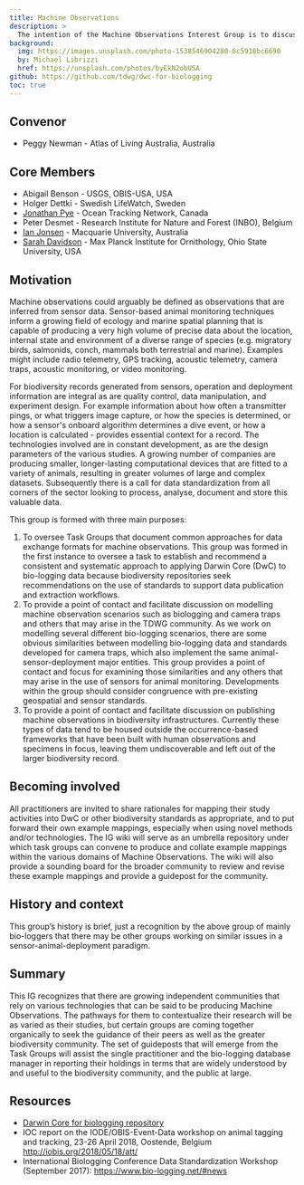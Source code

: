 ```yaml
---
title: Machine Observations
description: >
  The intention of the Machine Observations Interest Group is to discuss and document common approaches to the modelling, exchange and publication of biodiversity data derived from sensors.
background:
  img: https://images.unsplash.com/photo-1538546904280-6c5918bc6690
  by: Michael Librizzi
  href: https://unsplash.com/photos/byEkN2obUSA
github: https://github.com/tdwg/dwc-for-biologging
toc: true
---
```


## Convenor

- Peggy Newman - Atlas of Living Australia, Australia

## Core Members

- Abigail Benson - USGS, OBIS-USA, USA
- Holger Dettki - Swedish LifeWatch, Sweden
- [Jonathan Pye](mailto:jonpye@gmail.com) - Ocean Tracking Network, Canada
- Peter Desmet - Research Institute for Nature and Forest (INBO), Belgium
- [Ian Jonsen](mailto:ian.jonsen@mq.edu.au) - Macquarie University, Australia
- [Sarah Davidson](mailto:sdavidson@orn.mpg.de) - Max Planck Institute for Ornithology, Ohio State University, USA

## Motivation

Machine observations could arguably be defined as observations that are inferred from sensor data. Sensor-based animal monitoring techniques inform a growing field of ecology and marine spatial planning that is capable of producing a very high volume of precise data about the location, internal state and environment of a diverse range of species (e.g. migratory birds, salmonids, conch, mammals both terrestrial and marine). Examples might include radio telemetry, GPS tracking, acoustic telemetry, camera traps, acoustic monitoring, or video monitoring.

For biodiversity records generated from sensors, operation and deployment information are integral as are quality control, data manipulation, and experiment design. For example information about how often a transmitter pings, or what triggers image capture, or how the species is determined, or how a sensor's onboard algorithm determines a dive event, or how a location is calculated - provides essential context for a record. The technologies involved are in constant development, as are the design parameters of the various studies. A growing number of companies are producing smaller, longer-lasting computational devices that are fitted to a variety of animals, resulting in greater volumes of large and complex datasets. Subsequently there is a call for data standardization from all corners of the sector looking to process, analyse, document and store this valuable data.

This group is formed with three main purposes:

1. To oversee Task Groups that document common approaches for data exchange formats for machine observations. This group was formed in the first instance to oversee a task to establish and recommend a consistent and systematic approach to applying Darwin Core (DwC) to bio-logging data because biodiversity repositories seek recommendations on the use of standards to support data publication and extraction workflows.
2. To provide a point of contact and facilitate discussion on modelling machine observation scenarios such as biologging and camera traps and others that may arise in the TDWG community. As we work on modelling several different bio-logging scenarios, there are some obvious similarities between modelling bio-logging data and standards developed for camera traps, which also implement the same animal-sensor-deployment major entities. This group provides a point of contact and focus for examining those similarities and any others that may arise in the use of sensors for animal monitoring. Developments within the group should consider congruence with pre-existing geospatial and sensor standards. 
3. To provide a point of contact and facilitate discussion on publishing machine observations in biodiversity infrastructures. Currently these types of data tend to be housed outside the occurrence-based frameworks that have been built with human observations and specimens in focus, leaving them undiscoverable and left out of the larger biodiversity record.

## Becoming involved

All practitioners are invited to share rationales for mapping their study activities into DwC or other biodiversity standards as appropriate, and to put forward their own example mappings, especially when using novel methods and/or technologies. The IG wiki will serve as an umbrella repository under which task groups can convene to produce and collate example mappings within the various domains of Machine Observations. The wiki will also provide a sounding board for the broader community to review and revise these example mappings and provide a guidepost for the community.

## History and context

This group’s history is brief, just a recognition by the above group of mainly bio-loggers that there may be other groups working on similar issues in a sensor-animal-deployment paradigm.

## Summary

This IG recognizes that there are growing independent communities that rely on various technologies that can be said to be producing Machine Observations. The pathways for them to contextualize their research will be as varied as their studies, but certain groups are coming together organically to seek the guidance of their peers as well as the greater biodiversity community. The set of guideposts that will emerge from the Task Groups will assist the single practitioner and the bio-logging database manager in reporting their holdings in terms that are widely understood by and useful to the biodiversity community, and the public at large.

## Resources

- [Darwin Core for biologging repository](https://github.com/tdwg/dwc-for-biologging)
- IOC report on the IODE/OBIS-Event-Data workshop on animal tagging and tracking, 23-26 April 2018, Oostende, Belgium <http://iobis.org/2018/05/18/att/>
- International Biologging Conference Data Standardization Workshop (September 2017): <https://www.bio-logging.net/#news>
